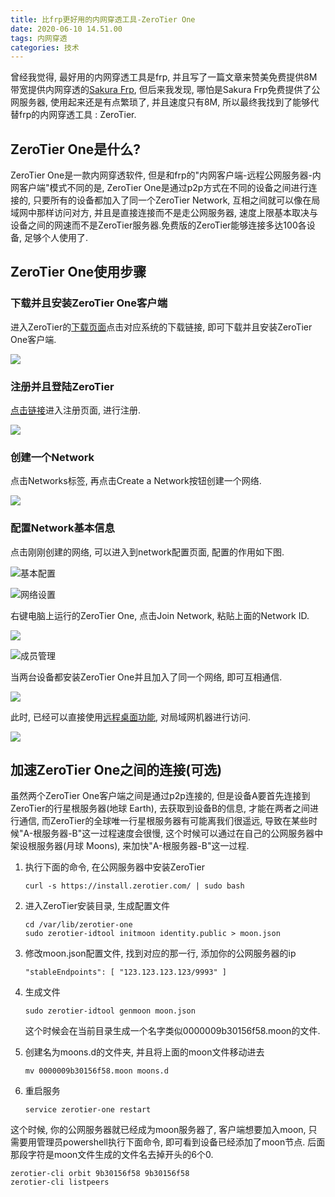 ```yaml
---
title: 比frp更好用的内网穿透工具-ZeroTier One
date: 2020-06-10 14.51.00
tags: 内网穿透
categories: 技术
---
```


曾经我觉得, 最好用的内网穿透工具是frp, 并且写了一篇文章来赞美免费提供8M带宽提供内网穿透的[Sakura Frp](https://jiayaoo3o.github.io/2019/03/01/Sakura-Frp-%E5%85%8D%E8%B4%B9%E7%9A%84%E9%AB%98%E9%80%9F%E5%86%85%E7%BD%91%E7%A9%BF%E9%80%8F%E5%B7%A5%E5%85%B7/), 但后来我发现, 哪怕是Sakura Frp免费提供了公网服务器, 使用起来还是有点繁琐了, 并且速度只有8M, 所以最终我找到了能够代替frp的内网穿透工具 : ZeroTier.

## ZeroTier One是什么?

ZeroTier One是一款内网穿透软件, 但是和frp的"内网客户端-远程公网服务器-内网客户端"模式不同的是, ZeroTier One是通过p2p方式在不同的设备之间进行连接的, 只要所有的设备都加入了同一个ZeroTier Network, 互相之间就可以像在局域网中那样访问对方, 并且是直接连接而不是走公网服务器, 速度上限基本取决与设备之间的网速而不是ZeroTier服务器.免费版的ZeroTier能够连接多达100各设备, 足够个人使用了.

<!-- more -->

## ZeroTier One使用步骤

### 下载并且安装ZeroTier One客户端

进入ZeroTier的[下载页面](https://www.zerotier.com/download/)点击对应系统的下载链接, 即可下载并且安装ZeroTier One客户端.

![](https://i.loli.net/2020/06/10/S2ZB1lIfvdTMHCL.png)

### 注册并且登陆ZeroTier

[点击链接](https://accounts.zerotier.com/auth/realms/zerotier/protocol/openid-connect/auth?client_id=zt-central&redirect_uri=https%3A%2F%2Fmy.zerotier.com%2Fapi%2F_auth%2Foidc%2Fcallback&response_type=code&scope=all&state=state)进入注册页面, 进行注册.

![](https://i.loli.net/2020/06/10/qPHpS3lTxMInJ6R.png)

### 创建一个Network

点击Networks标签, 再点击Create a Network按钮创建一个网络.

![](https://i.loli.net/2020/06/10/rahZWlA5Ii4bjLu.png)

### 配置Network基本信息

点击刚刚创建的网络, 可以进入到network配置页面, 配置的作用如下图.

![基本配置](https://i.loli.net/2020/06/10/9kjqKz6GnuXBwrH.png)

![网络设置](https://i.loli.net/2020/06/10/m1gksjfd4JLzTSw.png)

右键电脑上运行的ZeroTier One, 点击Join Network, 粘贴上面的Network ID.

![](https://i.loli.net/2020/06/10/XwoKkQpeIlO7aqx.png)

![成员管理](https://i.loli.net/2020/06/10/9b5kBj1ihzCRtgX.png)

当两台设备都安装ZeroTier One并且加入了同一个网络, 即可互相通信.

![](https://i.loli.net/2020/06/10/liIhXM6TAgJeyn8.png)

此时, 已经可以直接使用[远程桌面功能](https://jiayaoo3o.github.io/2019/04/09/%E5%BC%80%E5%90%AFwindows%E7%9A%84%E8%BF%9C%E7%A8%8B%E6%A1%8C%E9%9D%A2%E5%8A%9F%E8%83%BD/), 对局域网机器进行访问.

![](https://i.loli.net/2020/06/10/BSrL5VilUYnQauH.png)

## 加速ZeroTier One之间的连接(可选)

虽然两个ZeroTier One客户端之间是通过p2p连接的, 但是设备A要首先连接到ZeroTier的行星根服务器(地球 Earth), 去获取到设备B的信息, 才能在两者之间进行通信, 而ZeroTier的全球唯一行星根服务器有可能离我们很遥远, 导致在某些时候"A-根服务器-B"这一过程速度会很慢, 这个时候可以通过在自己的公网服务器中架设根服务器(月球 Moons), 来加快"A-根服务器-B"这一过程.

1. 执行下面的命令, 在公网服务器中安装ZeroTier 

   ```shell
   curl -s https://install.zerotier.com/ | sudo bash
   ```

2. 进入ZeroTier安装目录, 生成配置文件

   ```shell
   cd /var/lib/zerotier-one
   sudo zerotier-idtool initmoon identity.public > moon.json
   ```

3. 修改moon.json配置文件, 找到对应的那一行, 添加你的公网服务器的ip

   ```
   "stableEndpoints": [ "123.123.123.123/9993" ]
   ```

4. 生成文件

   ```shell
   sudo zerotier-idtool genmoon moon.json
   ```

   这个时候会在当前目录生成一个名字类似0000009b30156f58.moon的文件.

5. 创建名为moons.d的文件夹, 并且将上面的moon文件移动进去

   ```shell
   mv 0000009b30156f58.moon moons.d
   ```

6. 重启服务

   ```shell
   service zerotier-one restart
   ```

这个时候, 你的公网服务器就已经成为moon服务器了, 客户端想要加入moon, 只需要用管理员powershell执行下面命令, 即可看到设备已经添加了moon节点. 后面那段字符是moon文件生成的文件名去掉开头的6个0.

```shell
zerotier-cli orbit 9b30156f58 9b30156f58
zerotier-cli listpeers
```
